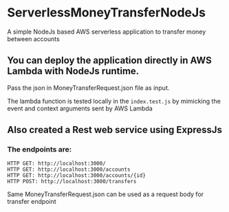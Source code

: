# ServerlessMoneyTransferNodeJs
A simple NodeJs based AWS serverless application to transfer money between accounts


## You can deploy the application directly in AWS Lambda with NodeJs runtime.
Pass the json in MoneyTransferRequest.json file as input.


The lambda function is tested locally in the `index.test.js` 
by mimicking the event and context arguments sent by AWS Lambda


## Also created a Rest web service using ExpressJs

### The endpoints are:

    HTTP GET: http://localhost:3000/
    HTTP GET: http://localhost:3000/accounts
    HTTP GET: http://localhost:3000/accounts/{id}
    HTTP POST: http://localhost:3000/transfers
    
Same MoneyTransferRequest.json can be used as a request body for transfer endpoint